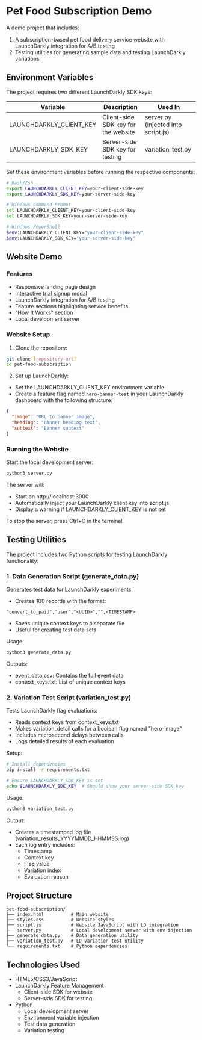 # Pet Food Subscription Demo

A demo project that includes:
1. A subscription-based pet food delivery service website with LaunchDarkly integration for A/B testing
2. Testing utilities for generating sample data and testing LaunchDarkly variations

## Environment Variables

The project requires two different LaunchDarkly SDK keys:

| Variable | Description | Used In |
|----------|-------------|----------|
| LAUNCHDARKLY_CLIENT_KEY | Client-side SDK key for the website | server.py (injected into script.js) |
| LAUNCHDARKLY_SDK_KEY | Server-side SDK key for testing | variation_test.py |

Set these environment variables before running the respective components:

```bash
# Bash/Zsh
export LAUNCHDARKLY_CLIENT_KEY=your-client-side-key
export LAUNCHDARKLY_SDK_KEY=your-server-side-key

# Windows Command Prompt
set LAUNCHDARKLY_CLIENT_KEY=your-client-side-key
set LAUNCHDARKLY_SDK_KEY=your-server-side-key

# Windows PowerShell
$env:LAUNCHDARKLY_CLIENT_KEY="your-client-side-key"
$env:LAUNCHDARKLY_SDK_KEY="your-server-side-key"
```

## Website Demo

### Features

- Responsive landing page design
- Interactive trial signup modal
- LaunchDarkly integration for A/B testing
- Feature sections highlighting service benefits
- "How It Works" section
- Local development server

### Website Setup

1. Clone the repository:
```bash
git clone [repository-url]
cd pet-food-subscription
```

2. Set up LaunchDarkly:
- Set the LAUNCHDARKLY_CLIENT_KEY environment variable
- Create a feature flag named `hero-banner-test` in your LaunchDarkly dashboard with the following structure:
```json
{
  "image": "URL to banner image",
  "heading": "Banner heading text",
  "subtext": "Banner subtext"
}
```

### Running the Website

Start the local development server:

```bash
python3 server.py
```

The server will:
- Start on http://localhost:3000
- Automatically inject your LaunchDarkly client key into script.js
- Display a warning if LAUNCHDARKLY_CLIENT_KEY is not set

To stop the server, press Ctrl+C in the terminal.

## Testing Utilities

The project includes two Python scripts for testing LaunchDarkly functionality:

### 1. Data Generation Script (generate_data.py)

Generates test data for LaunchDarkly experiments:

- Creates 100 records with the format:
```
"convert_to_paid","user","<UUID>","",<TIMESTAMP>
```
- Saves unique context keys to a separate file
- Useful for creating test data sets

Usage:
```bash
python3 generate_data.py
```

Outputs:
- event_data.csv: Contains the full event data
- context_keys.txt: List of unique context keys

### 2. Variation Test Script (variation_test.py)

Tests LaunchDarkly flag evaluations:

- Reads context keys from context_keys.txt
- Makes variation_detail calls for a boolean flag named "hero-image"
- Includes microsecond delays between calls
- Logs detailed results of each evaluation

Setup:
```bash
# Install dependencies
pip install -r requirements.txt

# Ensure LAUNCHDARKLY_SDK_KEY is set
echo $LAUNCHDARKLY_SDK_KEY  # Should show your server-side SDK key
```

Usage:
```bash
python3 variation_test.py
```

Output:
- Creates a timestamped log file (variation_results_YYYYMMDD_HHMMSS.log)
- Each log entry includes:
  * Timestamp
  * Context key
  * Flag value
  * Variation index
  * Evaluation reason

## Project Structure

```
pet-food-subscription/
├── index.html          # Main website
├── styles.css          # Website styles
├── script.js           # Website JavaScript with LD integration
├── server.py           # Local development server with env injection
├── generate_data.py    # Data generation utility
├── variation_test.py   # LD variation test utility
└── requirements.txt    # Python dependencies
```

## Technologies Used

- HTML5/CSS3/JavaScript
- LaunchDarkly Feature Management
  * Client-side SDK for website
  * Server-side SDK for testing
- Python
  * Local development server
  * Environment variable injection
  * Test data generation
  * Variation testing
